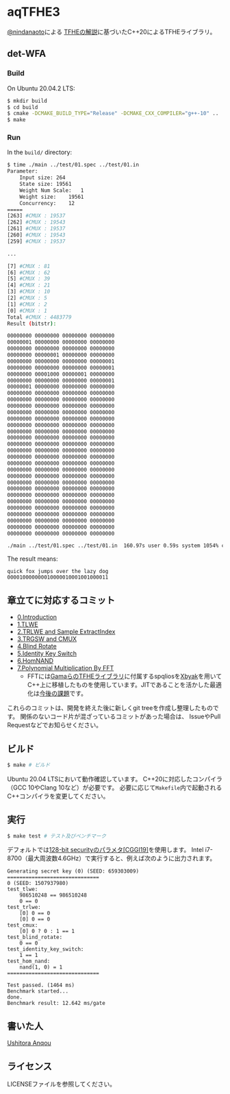 # aqTFHE3

[@nindanaoto](https://github.com/nindanaoto)による
[TFHEの解説](https://nindanaoto.github.io/)に基づいたC++20によるTFHEライブラリ。

## det-WFA

### Build

On Ubuntu 20.04.2 LTS:

```sh
$ mkdir build
$ cd build
$ cmake -DCMAKE_BUILD_TYPE="Release" -DCMAKE_CXX_COMPILER="g++-10" ..
$ make
```

### Run

In the `build/` directory:

```sh
$ time ./main ../test/01.spec ../test/01.in
Parameter:
	Input size:	264
	State size:	19561
	Weight Num Scale:	1
	Weight size:	19561
	Concurrency:	12
=====
[263] #CMUX : 19537
[262] #CMUX : 19543
[261] #CMUX : 19537
[260] #CMUX : 19543
[259] #CMUX : 19537

...

[7] #CMUX : 81
[6] #CMUX : 62
[5] #CMUX : 39
[4] #CMUX : 21
[3] #CMUX : 10
[2] #CMUX : 5
[1] #CMUX : 2
[0] #CMUX : 1
Total #CMUX : 4483779
Result (bitstr):

00000000 00000000 00000000 00000000
00000001 00000000 00000000 00000000
00000000 00000000 00000000 00000000
00000000 00000001 00000000 00000000
00000000 00000000 00000000 00000001
00000000 00000000 00000000 00000001
00000000 00001000 00000001 00000000
00000000 00000000 00000000 00000001
00000001 00000000 00000000 00000000
00000000 00000000 00000000 00000000
00000000 00000000 00000000 00000000
00000000 00000000 00000000 00000000
00000000 00000000 00000000 00000000
00000000 00000000 00000000 00000000
00000000 00000000 00000000 00000000
00000000 00000000 00000000 00000000
00000000 00000000 00000000 00000000
00000000 00000000 00000000 00000000
00000000 00000000 00000000 00000000
00000000 00000000 00000000 00000000
00000000 00000000 00000000 00000000
00000000 00000000 00000000 00000000
00000000 00000000 00000000 00000000
00000000 00000000 00000000 00000000
00000000 00000000 00000000 00000000
00000000 00000000 00000000 00000000
00000000 00000000 00000000 00000000
00000000 00000000 00000000 00000000
00000000 00000000 00000000 00000000
00000000 00000000 00000000 00000000
00000000 00000000 00000000 00000000
00000000 00000000 00000000 00000000

./main ../test/01.spec ../test/01.in  160.97s user 0.59s system 1054% cpu 15.317 total
```

The result means:
```
quick fox jumps over the lazy dog
000010000000010000010001001000011
```

## 章立てに対応するコミット

- [0.Introduction](https://github.com/ushitora-anqou/aqtfhe3/commit/37c416431c277d83341bc00a6ef8c62a588c76b2)
- [1.TLWE](https://github.com/ushitora-anqou/aqtfhe3/commit/41b6267cf46b9b616cc2bd718cddf96c7e5fe705)
- [2.TRLWE and Sample ExtractIndex](https://github.com/ushitora-anqou/aqtfhe3/commit/26684dbd50594370a257f192965b3111d9c9eb4c)
- [3.TRGSW and CMUX](https://github.com/ushitora-anqou/aqtfhe3/commit/8fcc5d9e0ec5fecc15abc90da5775727b2cd3f27)
- [4.Blind Rotate](https://github.com/ushitora-anqou/aqtfhe3/commit/a640edd78664286713f21c218e30fc74873532d2)
- [5.Identity Key Switch](https://github.com/ushitora-anqou/aqtfhe3/commit/c3e499b85a6c06f6f1604d3fdad40d9d39d143e1)
- [6.HomNAND](https://github.com/ushitora-anqou/aqtfhe3/commit/dc7cc98ca0b4d2be36a9d4eab45a25a669f50b2f)
- [7.Polynomial Multiplication By FFT](https://github.com/ushitora-anqou/aqtfhe3/commit/dacc5a7b0a4b93e52370d3519c305ad38a968735)
    - FFTには[GamaらのTFHEライブラリ](https://tfhe.github.io/tfhe/)に付属するspqliosを[Xbyak](https://github.com/herumi/xbyak)を用いてC++上に移植したものを使用しています。JITであることを活かした最適化は[今後の課題](https://github.com/ushitora-anqou/aqtfhe3/pull/1)です。

これらのコミットは、開発を終えた後に新しくgit treeを作成し整理したものです。
関係のないコード片が混ざっているコミットがあった場合は、
IssueやPull Requestなどでお知らせください。

## ビルド

```sh
$ make # ビルド
```

Ubuntu 20.04 LTSにおいて動作確認しています。
C++20に対応したコンパイラ（GCC 10やClang 10など）が必要です。
必要に応じて`Makefile`内で起動されるC++コンパイラを変更してください。

## 実行

```sh
$ make test # テスト及びベンチマーク
```

デフォルトでは[128-bit securityのパラメタ[CGGI19]](https://tfhe.github.io/tfhe/security_and_params.html)を使用します。
Intel i7-8700（最大周波数4.6GHz）で実行すると、例えば次のように出力されます。

```
Generating secret key (0) (SEED: 659303009)
==============================
0 (SEED: 1507937980)
test_tlwe:
	986510248 == 986510248
	0 == 0
test_trlwe:
	[0] 0 == 0
	[0] 0 == 0
test_cmux:
	[0] 0 ? 0 : 1 == 1
test_blind_rotate:
	0 == 0
test_identity_key_switch:
	1 == 1
test_hom_nand:
	nand(1, 0) = 1
==============================

Test passed. (1464 ms)
Benchmark started...
done.
Benchmark result: 12.642 ms/gate
```

## 書いた人

[Ushitora Anqou](https://anqou.net/)

## ライセンス

LICENSEファイルを参照してください。
